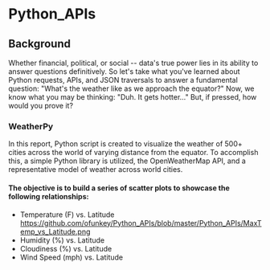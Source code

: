 # Python_APIs

## Background
Whether financial, political, or social -- data's true power lies in its ability to answer questions definitively. So let's take what you've learned about Python requests, APIs, and JSON traversals to answer a fundamental question: "What's the weather like as we approach the equator?"
Now, we know what you may be thinking: "Duh. It gets hotter..."
But, if pressed, how would you prove it?

### WeatherPy
In this report, Python script is created to visualize the weather of 500+ cities across the world of varying distance from the equator. To accomplish this, a simple Python library is utilized, the OpenWeatherMap API, and a representative model of weather across world cities.

#### The objective is to build a series of scatter plots to showcase the following relationships:
* Temperature (F) vs. Latitude
https://github.com/ofunkey/Python_APIs/blob/master/Python_APIs/MaxTemp_vs_Latitude.png
* Humidity (%) vs. Latitude
* Cloudiness (%) vs. Latitude
* Wind Speed (mph) vs. Latitude
